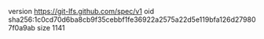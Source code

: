version https://git-lfs.github.com/spec/v1
oid sha256:1c0cd70d6ba8cb9f35cebbf1fe36922a2575a22d5e119bfa126d279807f0a9ab
size 1141
